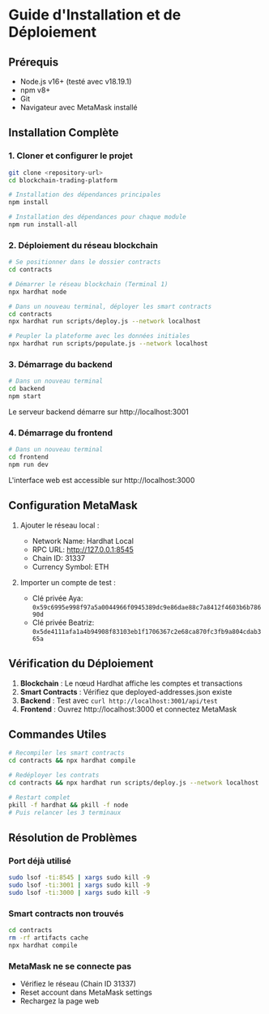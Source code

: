 # Guide d'Installation et de Déploiement

## Prérequis

- Node.js v16+ (testé avec v18.19.1)
- npm v8+
- Git
- Navigateur avec MetaMask installé

## Installation Complète

### 1. Cloner et configurer le projet

```bash
git clone <repository-url>
cd blockchain-trading-platform

# Installation des dépendances principales
npm install

# Installation des dépendances pour chaque module
npm run install-all
```

### 2. Déploiement du réseau blockchain

```bash
# Se positionner dans le dossier contracts
cd contracts

# Démarrer le réseau blockchain (Terminal 1)
npx hardhat node

# Dans un nouveau terminal, déployer les smart contracts
cd contracts
npx hardhat run scripts/deploy.js --network localhost

# Peupler la plateforme avec les données initiales
npx hardhat run scripts/populate.js --network localhost
```

### 3. Démarrage du backend

```bash
# Dans un nouveau terminal
cd backend
npm start
```

Le serveur backend démarre sur http://localhost:3001

### 4. Démarrage du frontend

```bash
# Dans un nouveau terminal
cd frontend
npm run dev
```

L'interface web est accessible sur http://localhost:3000

## Configuration MetaMask

1. Ajouter le réseau local :
   - Network Name: Hardhat Local
   - RPC URL: http://127.0.0.1:8545
   - Chain ID: 31337
   - Currency Symbol: ETH

2. Importer un compte de test :
   - Clé privée Aya: `0x59c6995e998f97a5a0044966f0945389dc9e86dae88c7a8412f4603b6b78690d`
   - Clé privée Beatriz: `0x5de4111afa1a4b94908f83103eb1f1706367c2e68ca870fc3fb9a804cdab365a`

## Vérification du Déploiement

1. **Blockchain** : Le nœud Hardhat affiche les comptes et transactions
2. **Smart Contracts** : Vérifiez que deployed-addresses.json existe
3. **Backend** : Test avec `curl http://localhost:3001/api/test`
4. **Frontend** : Ouvrez http://localhost:3000 et connectez MetaMask

## Commandes Utiles

```bash
# Recompiler les smart contracts
cd contracts && npx hardhat compile

# Redéployer les contrats
cd contracts && npx hardhat run scripts/deploy.js --network localhost

# Restart complet
pkill -f hardhat && pkill -f node
# Puis relancer les 3 terminaux
```

## Résolution de Problèmes

### Port déjà utilisé
```bash
sudo lsof -ti:8545 | xargs sudo kill -9
sudo lsof -ti:3001 | xargs sudo kill -9
sudo lsof -ti:3000 | xargs sudo kill -9
```

### Smart contracts non trouvés
```bash
cd contracts
rm -rf artifacts cache
npx hardhat compile
```

### MetaMask ne se connecte pas
- Vérifiez le réseau (Chain ID 31337)
- Reset account dans MetaMask settings
- Rechargez la page web